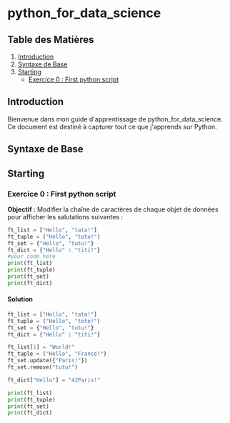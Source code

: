 # python_for_data_science

## Table des Matières

1. [Introduction](#introduction)
2. [Syntaxe de Base](#syntaxe-de-base)
3. [Starting](#starting)
   - [Exercice 0 : First python script](#exercice-0--first-python-script)

## Introduction

Bienvenue dans mon guide d'apprentissage de python_for_data_science. Ce document est destiné à capturer tout ce que j'apprends sur Python.

## Syntaxe de Base

## Starting

### Exercice 0 : First python script

**Objectif :** Modifier la chaîne de caractères de chaque objet de données pour afficher les salutations suivantes :

```python
ft_list = ["Hello", "tata!"]
ft_tuple = ("Hello", "toto!")
ft_set = {"Hello", "tutu!"}
ft_dict = {"Hello" : "titi!"}
#your code here
print(ft_list)
print(ft_tuple)
print(ft_set)
print(ft_dict)
```

#### Solution

```python
ft_list = ["Hello", "tata!"]
ft_tuple = ("Hello", "toto!")
ft_set = {"Hello", "tutu!"}
ft_dict = {"Hello" : "titi!"}

ft_list[1] = "World!"
ft_tuple = ("Hello", "France!")
ft_set.update({"Paris!"})
ft_set.remove("tutu!")

ft_dict["Hello"] = "42Paris!"

print(ft_list)
print(ft_tuple)
print(ft_set)
print(ft_dict)
```
